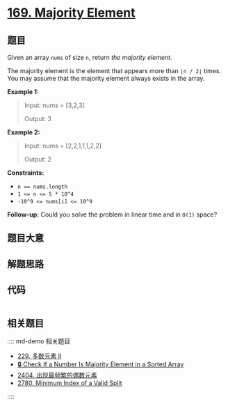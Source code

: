 # [169. Majority Element](https://leetcode.com/problems/majority-element/)

## 题目

Given an array `nums` of size `n`, return _the majority element_.

The majority element is the element that appears more than `⌊n / 2⌋` times.
You may assume that the majority element always exists in the array.

**Example 1:**

> Input: nums = [3,2,3]
>
> Output: 3

**Example 2:**

> Input: nums = [2,2,1,1,1,2,2]
>
> Output: 2

**Constraints:**

- `n == nums.length`
- `1 <= n <= 5 * 10^4`
- `-10^9 <= nums[i] <= 10^9`

**Follow-up:** Could you solve the problem in linear time and in `O(1)` space?

## 题目大意

## 解题思路

## 代码

```javascript

```

## 相关题目

:::: md-demo 相关题目

- [229. 多数元素 II](https://leetcode.com/problems/majority-element-ii)
- [🔒 Check If a Number Is Majority Element in a Sorted Array](https://leetcode.com/problems/check-if-a-number-is-majority-element-in-a-sorted-array)
- [2404. 出现最频繁的偶数元素](https://leetcode.com/problems/most-frequent-even-element)
- [2780. Minimum Index of a Valid Split](https://leetcode.com/problems/minimum-index-of-a-valid-split)

::::
